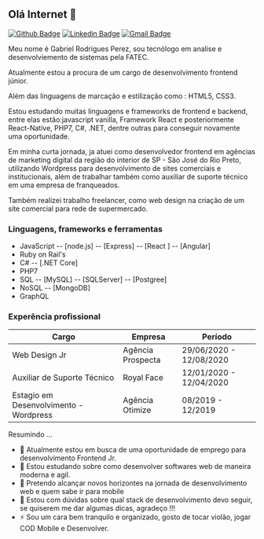 ## Olá Internet 👋

[![Github Badge](https://img.shields.io/badge/-Github-000?style=flat-square&logo=Github&logoColor=white&link=https://github.com/Gabriel4420)](https://github.com/Gabriel4420)
[![Linkedin Badge](https://img.shields.io/badge/-LinkedIn-blue?style=flat-square&logo=Linkedin&logoColor=white&link=https://www.linkedin.com/in/gabriel-rodrigues-perez-2069b072/)](https://www.linkedin.com/in/gabriel-rodrigues-perez-2069b072/)
[![Gmail Badge](https://img.shields.io/badge/-Gmail-c14438?style=flat-square&logo=Gmail&logoColor=white&link=mailto:gabriel_rodrigues_perez@hotmail.com)](mailto:gabriel_rodrigues_perez@hotmail.com)

Meu nome é Gabriel Rodrigues Perez, sou tecnólogo em analise e desenvolviemento de sistemas pela FATEC. 

Atualmente estou a procura de um cargo de desenvolvimento frontend júnior. 

Além das linguagens de marcação e estilização como : HTML5, CSS3.

Estou estudando muitas linguagens e frameworks de frontend e backend, entre elas estão:javascript vanilla, Framework React e posteriormente React-Native, PHP7, C#, .NET, dentre outras para conseguir novamente uma oportunidade.


Em minha curta jornada, ja atuei como desenvolvedor frontend em agências de marketing digital da região do interior de SP - São José do Rio Preto, utilizando Wordpress para desenvolvimento de sites comerciais e institucionais, além de trabalhar também como auxiliar de suporte técnico em uma empresa de franqueados. 

Também realizei trabalho freelancer, como web design na criação de um site comercial para rede de supermercado.

### Linguagens, frameworks e ferramentas

* JavaScript
-- [node.js] 
-- [Express]
-- [React  ]
-- [Angular]
* Ruby on Rail's
* C#
-- [.NET Core]
* PHP7
* SQL
 -- [MySQL]
 -- [SQLServer]
 -- [Postgree]
* NoSQL
 -- [MongoDB] 
* GraphQL

### Experência profissional

| Cargo| Empresa | Período |
| ------ | ------ |------ | 
| Web Design Jr | Agência Prospecta | 29/06/2020 - 12/08/2020 | 
| Auxiliar de Suporte Técnico | Royal Face | 12/01/2020 - 12/04/2020 | 
| Estagio em Desenvolvimento - Wordpress | Agência Otimize | 08/2019 - 12/2019 | 

Resumindo ...

- 🔭 Atualmente estou em busca de uma oportunidade de emprego para desenvolvimento Frontend Jr. 
- 🌱 Estou estudando sobre como desenvolver softwares web de maneira moderna e agil. 
- 👯 Pretendo alcançar novos horizontes na jornada de desenvolvimento web e quem sabe ir para mobile
- 🤔 Estou com dúvidas sobre qual stack de desenvolvimento devo seguir, se quiserem me dar algumas dicas, agradeço !!!
- ⚡ Sou um cara bem tranquilo e organizado, gosto de tocar violão, jogar COD Mobile e Desenvolver. 

